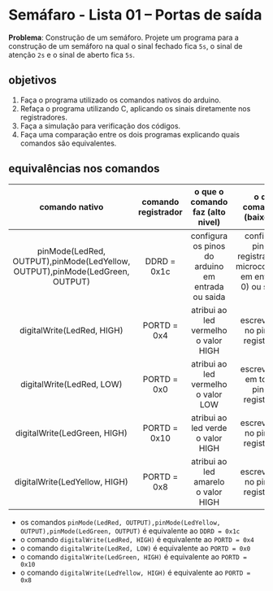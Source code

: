# Semáfaro - Lista 01 – Portas de saída

**Problema**: Construção de um semáforo.
Projete um programa para a construção de um semáforo na qual o sinal fechado fica `5s`, o
sinal de atenção `2s` e o sinal de aberto fica `5s`.

## objetivos
1. Faça o programa utilizado os comandos nativos do arduino.
2. Refaça o programa utilizando C, aplicando os sinais diretamente nos registradores.
3. Faça a simulação para verificação dos códigos.
4. Faça uma comparação entre os dois programas explicando quais comandos são
equivalentes.

## equivalências nos comandos

|comando nativo| comando registrador| o que o comando faz (alto nivel)|o que o comando faz (baixo nivel)|
|:--:|:--:|:--:|:--:|
|pinMode(LedRed, OUTPUT),pinMode(LedYellow, OUTPUT),pinMode(LedGreen, OUTPUT)|DDRD = 0x1c| configura os pinos do arduino em entrada ou saida|configura os pinos do registrador D do microcontrolador em entrada(bit 0) ou saida(bit 1)|
|digitalWrite(LedRed, HIGH)|PORTD = 0x4| atribui ao led vermelho o valor HIGH| escreve o bit 1 no pino 2 do registrador D|
|digitalWrite(LedRed, LOW)|PORTD = 0x0| atribui ao led vermelho o valor LOW| escreve o bit 0 em todos os pinos do registrador D|
|digitalWrite(LedGreen, HIGH)|PORTD = 0x10|atribui ao led verde o valor HIGH| escreve o bit 1 no pino 4 do registrador D|
|digitalWrite(LedYellow, HIGH)|PORTD = 0x8|atribui ao led amarelo o valor HIGH| escreve o bit 1 no pino 3 do registrador D|

- os comandos `pinMode(LedRed, OUTPUT),pinMode(LedYellow, OUTPUT),pinMode(LedGreen, OUTPUT)` é equivalente ao `DDRD = 0x1c`
- o comando  `digitalWrite(LedRed, HIGH)` é equivalente ao `PORTD = 0x4`
- o comando `digitalWrite(LedRed, LOW)` é equivalente ao `PORTD = 0x0`
- o comando `digitalWrite(LedGreen, HIGH)` é equivalente ao `PORTD = 0x10`
- o comando `digitalWrite(LedYellow, HIGH)` é equivalente ao `PORTD = 0x8`